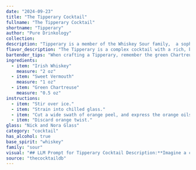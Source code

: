 ```yaml
---
date: "2024-09-23"
title: "The Tipperary Cocktail"
fullname: "The Tipperary Cocktail"
shortname: "Tipperary"
author: "Pure Drinkology"
collection:
description: "Tipperary is a member of the Whiskey Sour family,  a sophisticated twist on the classic. Born in Dublin around 1910, this cocktail blends the boldness of Irish whiskey with the herbal sweetness of green Chartreuse and vermouth, a timeless combination for a balanced, refreshing drink. "
flavor_description: "The Tipperary is a complex cocktail with a rich, bittersweet profile. The Irish whiskey provides a smooth, warming base with hints of spice and barley. Sweet vermouth adds a touch of sweetness and herbal notes, while Green Chartreuse introduces a unique herbal complexity, including hints of mint and citrus. The result is a balanced and surprisingly refreshing drink with a lingering finish. "
bartender_tips: "When crafting a Tipperary, remember the green Chartreuse is the star. Use a good quality Irish whiskey for depth, but let the Chartreuse shine. Chill the vermouth and Chartreuse beforehand for a crisp, balanced flavor.  Don't over-shake; a gentle stir preserves the delicate aromatics.  Garnish with a lemon twist for a citrusy accent. "
ingredients:
  - item: "Irish Whiskey"
    measure: "2 oz"
  - item: "Sweet Vermouth"
    measure: "1 oz"
  - item: "Green Chartreuse"
    measure: "0.5 oz"
instructions:
  - item: "Stir over ice."
  - item: "Strain into chilled glass."
  - item: "Cut a wide swath of orange peel, and express the orange oils over the drink."
  - item: "Discard orange twist."
glass: "Nick and Nora Glass"
category: "cocktail"
has_alcohol: true
base_spirit: "whiskey"
family: "sour"
visual: "## LLM Prompt for Tipperary Cocktail Description:**Imagine a classic Tipperary cocktail.  Describe its appearance using vivid language, focusing on the following aspects:*** **Color:** What shade of green does the cocktail exhibit? Is it a vibrant emerald, a muted moss green, or something in between?* **Clarity:** Is the cocktail clear, or does it have any cloudiness or sediment?* **Texture:** Is it smooth and viscous, or does it have a more watery consistency?* **Garnish:**  What garnish is typically used with a Tipperary, and how does it enhance the overall visual appeal?* **Glassware:**  What type of glass is the cocktail served in? How does the shape and size of the glass contribute to its visual presentation?**Bonus:** Can you capture the overall mood and feel of the cocktail in your description? Is it sophisticated, rustic, or perhaps both? "
source: "thecocktaildb"
---
```



